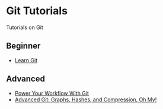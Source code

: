 Git Tutorials
=============
Tutorials on Git

## Beginner

- [Learn Git](https://github.com/amiralis/git-tutorials/blob/master/learn-git.md)

## Advanced
- [Power Your Workflow With Git](https://www.youtube.com/watch?v=GYnOwPl8yCE)
- [Advanced Git: Graphs, Hashes, and Compression, Oh My!](https://www.youtube.com/watch?v=ig5E8CcdM9g)
